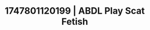 ---
categories:
- ASMR tingles
- Sensual cosplay
- Feather touch
- Virtual lover intimacy
- Safe for work
image: /assets/images/1747801120199.jpg
layout: post
seo:
  description: Featured content with artistic Scat Fetish, ABDL Play. HD images available.
  keywords: Scat Fetish, ABDL Play
  og_image: /assets/images/1747801120199.jpg
  schema_type: VisualArtwork
tags:
- ABDL Play
- Scat Fetish
- '#1747801120199'
title: 1747801120199 | ABDL Play Scat Fetish
---